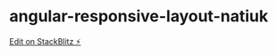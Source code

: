 # angular-responsive-layout-natiuk

[Edit on StackBlitz ⚡️](https://stackblitz.com/edit/angular-responsive-layout-natiuk)